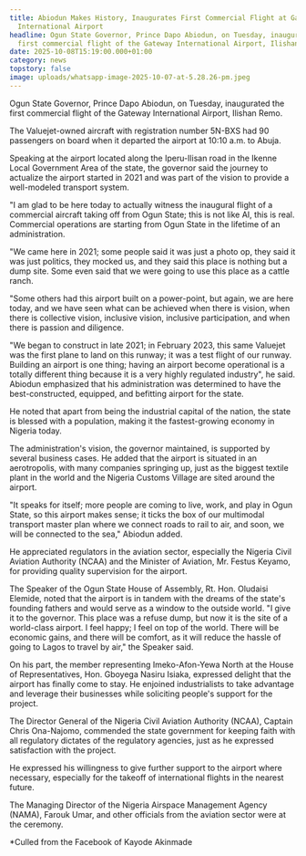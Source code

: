 ```yaml
---
title: Abiodun Makes History, Inaugurates First Commercial Flight at Gateway
  International Airport
headline: Ogun State Governor, Prince Dapo Abiodun, on Tuesday, inaugurated the
  first commercial flight of the Gateway International Airport, Ilishan Remo.
date: 2025-10-08T15:19:00.000+01:00
category: news
topstory: false
image: uploads/whatsapp-image-2025-10-07-at-5.28.26-pm.jpeg
---
```

Ogun State Governor, Prince Dapo Abiodun, on Tuesday, inaugurated the first commercial flight of the Gateway International Airport, Ilishan Remo.


The Valuejet-owned aircraft with registration number 5N-BXS had 90 passengers on board when it departed the airport at 10:10 a.m. to Abuja.


Speaking at the airport located along the Iperu-Ilisan road in the Ikenne Local Government Area of the state, the governor said the journey to actualize the airport started in 2021 and was part of the vision to provide a well-modeled transport system.


"I am glad to be here today to actually witness the inaugural flight of a commercial aircraft taking off from Ogun State; this is not like AI, this is real. Commercial operations are starting from Ogun State in the lifetime of an administration.


"We came here in 2021; some people said it was just a photo op, they said it was just politics, they mocked us, and they said this place is nothing but a dump site. Some even said that we were going to use this place as a cattle ranch.


"Some others had this airport built on a power-point, but again, we are here today, and we have seen what can be achieved when there is vision, when there is collective vision, inclusive vision, inclusive participation, and when there is passion and diligence.


"We began to construct in late 2021; in February 2023, this same Valuejet was the first plane to land on this runway; it was a test flight of our runway. Building an airport is one thing; having an airport become operational is a totally different thing because it is a very highly regulated industry", he said.
Abiodun emphasized that his administration was determined to have the best-constructed, equipped, and befitting airport for the state.


He noted that apart from being the industrial capital of the nation, the state is blessed with a population, making it the fastest-growing economy in Nigeria today.


The administration's vision, the governor maintained, is supported by several business cases.
He added that the airport is situated in an aerotropolis, with many companies springing up, just as the biggest textile plant in the world and the Nigeria Customs Village are sited around the airport.


"It speaks for itself; more people are coming to live, work, and play in Ogun State, so this airport makes sense; it ticks the box of our multimodal transport master plan where we connect roads to rail to air, and soon, we will be connected to the sea," Abiodun added.


He appreciated regulators in the aviation sector, especially the Nigeria Civil Aviation Authority (NCAA) and the Minister of Aviation, Mr. Festus Keyamo, for providing quality supervision for the airport.


The Speaker of the Ogun State House of Assembly, Rt. Hon. Oludaisi Elemide, noted that the airport is in tandem with the dreams of the state's founding fathers and would serve as a window to the outside world.
"I give it to the governor. This place was a refuse dump, but now it is the site of a world-class airport. I feel happy; I feel on top of the world. There will be economic gains, and there will be comfort, as it will reduce the hassle of going to Lagos to travel by air," the Speaker said.


On his part, the member representing Imeko-Afon-Yewa North at the House of Representatives, Hon. Gboyega Nasiru Isiaka, expressed delight that the airport has finally come to stay.
He enjoined industrialists to take advantage and leverage their businesses while soliciting people's support for the project.


The Director General of the Nigeria Civil Aviation Authority (NCAA), Captain Chris Ona-Najomo, commended the state government for keeping faith with all regulatory dictates of the regulatory agencies, just as he expressed satisfaction with the project.


He expressed his willingness to give further support to the airport where necessary, especially for the takeoff of international flights in the nearest future.


The Managing Director of the Nigeria Airspace Management Agency (NAMA), Farouk Umar, and other officials from the aviation sector were at the ceremony.

\*Culled from the Facebook of Kayode Akinmade

